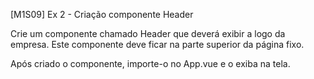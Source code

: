 [M1S09] Ex 2 - Criação componente Header

Crie um componente chamado Header que deverá exibir a logo da empresa. Este componente deve ficar na parte superior da página fixo.

Após criado o componente, importe-o no App.vue e o exiba na tela.
